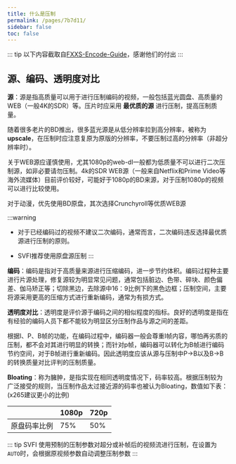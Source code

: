 ```yaml
---
title: 什么是压制
permalink: /pages/7b7d11/
sidebar: false
toc: false
---
```



::: tip
以下内容截取自[FXXS-Encode-Guide](https://github.com/ted423/FXXS-Encode-Guide)，感谢他们的付出
:::

## 源、编码、透明度对比

**源**：源是指高质量可以用于进行压制编码的视频，一般包括蓝光圆盘、高质量的WEB（一般4K的SDR）等。压片时应采用 **最优质的源** 进行压制，提高压制质量。

随着很多老片的BD推出，很多蓝光源是从低分辨率拉到高分辨率，被称为**upscale**，在压制时应注意复原为原版的分辨率，不要压制过高的分辨率（非超分辨率时）。

关于WEB源应谨慎使用，尤其1080p的web-dl一般都为低质量不可以进行二次压制源，如非必要请勿压制。4k的SDR WEB源（一般来自Netflix和Prime Video等海外流媒体）目前评价较好，可能好于1080p的BD来源，对于压制1080p的视频可以进行比较使用。

对于动漫，优先使用BD原盘，其次选择Crunchyroll等优质WEB源

:::warning
- 对于已经编码过的视频不建议二次编码，通常而言，二次编码违反选择最优质源进行压制的原则。

- SVFI推荐使用原盘源压制
:::

**编码**：编码是指对于高质量来源进行压缩编码，进一步节约体积。编码过程种主要进行片源处理，修复源较为明显常见问题，通常包括脏边、色带、碎块、颜色偏差、伽马矫正等；切除黑边，去除源中16：9比例下的黑色边框；压制空间，主要将源采用更高的压缩方式进行重新编码，通常为有损方式。

**透明度对比**：透明度是评价源于编码之间的相似程度的指标。良好的透明度是指在有经验的编码人员下都不能较为明显区分压制作品与源之间的差距。

根据I、P、B帧的功能，在编码过程中，编码器一般会尊重I帧内容，哪怕再劣质的压制，都不会对其进行明显的转换；而针对p帧，编码器可以转化为B帧进行编码节约空间，对于B帧进行重新编码。因此透明度应该从源与压制中P->B以及B->B的转换质量对比评判的压制质量。

**Bloating**：称为臃肿，是指实现在相同透明度情况下，码率较高。根据压制较为广泛接受的规则，当压制作品太过接近源的码率也被认为Bloating，数值如下表：(x265建议更小的比例)

|              | 1080p | 720p  |
| :----------: | ----- | ----  |
| 原盘码率比例 | 75%   | 50%   |

::: tip
SVFI 使用预制的压制参数对超分或补帧后的视频流进行压制，在设置为`AUTO`时，会根据原视频参数自动调整压制参数
:::
